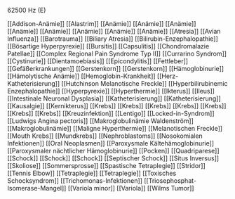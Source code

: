 62500 Hz (E)

[[Addison-Anämie]]
[[Alastrim]]
[[Anämie]]
[[Anämie]]
[[Anämie]]
[[Anämie]]
[[Anämie]]
[[Anämie]]
[[Anämie]]
[[Anämie]]
[[Atresia]]
[[Avian Influenza]]
[[Barotrauma]]
[[Biliary Atresia]]
[[Bilirubin-Enzephalopathie]]
[[Bösartige Hyperpyrexie]]
[[Bursitis]]
[[Capsulitis]]
[[Chondromalazie Patellae]]
[[Complex Regional Pain Syndrome Typ II]]
[[Currarino Syndrom]]
[[Cystinurie]]
[[Dientamoebiasis]]
[[Epicondylitis]]
[[Fettleber]]
[[Gefäßerkrankungen]]
[[Gerstenkorn]]
[[Gerstenkorn]]
[[Hämoglobinurie]]
[[Hämolytische Anämie]]
[[Hemoglobin-Krankheit]]
[[Herz-Katheterisierung]]
[[Hutchinson Melanotische Freckle]]
[[Hyperbilirubinemic Enzephalopathie]]
[[Hyperpyrexie]]
[[Hyperthermie]]
[[Ikterus]]
[[Ileus]]
[[Intestinale Neuronal Dysplasia]]
[[Katheterisierung]]
[[Katheterisierung]]
[[Kausalgie]]
[[Kernikterus]]
[[Krebs]]
[[Krebs]]
[[Krebs]]
[[Krebs]]
[[Krebs]]
[[Krebs]]
[[Krebs]]
[[Kreuzinfektion]]
[[Lentigo]]
[[Locked-in-Syndrom]]
[[Ludwigs Angina pectoris]]
[[Makroglobulinämie Waldenström]]
[[Makroglobulinämie]]
[[Maligne Hyperthermie]]
[[Melanotischen Freckle]]
[[Mouth Krebs]]
[[Mundkrebs]]
[[Nephroblastoms]]
[[Nosokomialen Infektionen]]
[[Oral Neoplasmen]]
[[Paroxysmale Kältehämoglobinurie]]
[[Paroxysmaler nächtlicher Hämoglobinurie]]
[[Pocken]]
[[Quadriparese]]
[[Schock]]
[[Schock]]
[[Schock]]
[[Septischer Schock]]
[[Situs Inversus]]
[[Skoliose]]
[[Sommersprosse]]
[[Spastische Tetraplegie]]
[[Stridor]]
[[Tennis Elbow]]
[[Tetraplegie]]
[[Tetraplegie]]
[[Toxisches Schocksyndrom]]
[[Trichomonas-Infektionen]]
[[Triosephosphat-Isomerase-Mangel]]
[[Variola minor]]
[[Variola]]
[[Wilms Tumor]]